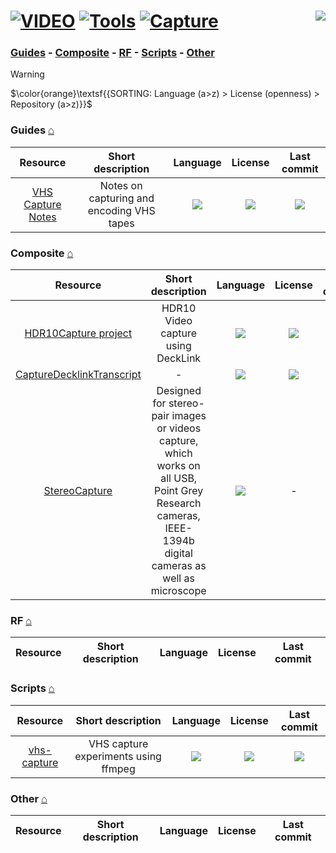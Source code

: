 # [![VIDEO](https://flat.badgen.net/badge/HyMPS/VIDEO/green?scale=1.8)](https://github.com/FORARTfe/HyMPS#-1 "VIDEO section") [![Tools](https://flat.badgen.net/badge/HyMPS/Tools/blue?scale=1.8&label=)](https://github.com/FORARTfe/HyMPS/blob/main/Video/Tools.md#-- "Tools category") [![Capture](https://flat.badgen.net/badge/HyMPS/Capture/red?scale=1.8&label=)](https://github.com/FORARTfe/HyMPS/blob/main/Video/Capture.md#-- "Capture page") <a href="https://visitorbadge.io/status?path=https%3A%2F%2Fgithub.com%2FFORARTfe%2FHyMPS%2Fblob%2Fmain%2FVideo%2FCapture.md"><img align="right" src="https://api.visitorbadge.io/api/combined?path=https%3A%2F%2Fgithub.com%2FFORARTfe%2FHyMPS%2Fblob%2Fmain%2FVideo%2FCapture.md&label=D%20%2F%20T&labelColor=%23323232&countColor=%23c2ff00&style=flat-square&labelStyle=none" /></a>

### [Guides](#guides-) - [Composite](#composite-) - [RF](#rf-) - [Scripts](#scripts-) - [Other](#other-)

> [!WARNING]
> $\color{orange}\textsf{{SORTING: Language (a>z) > License (openness) > Repository (a>z)}}$

### Guides [⌂](#---)
|Resource|Short description|Language|License|Last commit|
|:-:|:-:|:-:|:-:|:-:|
|[VHS Capture Notes](https://github.com/ehrmann/vhs-capture#readme)|Notes on capturing and encoding VHS tapes|[![](https://img.shields.io/github/languages/top/ehrmann/vhs-capture?color=pink&style=flat-square)](https://github.com/ehrmann/vhs-capture/graphs/contributors)|[![](https://flat.badgen.net/github/license/ehrmann/vhs-capture?label=)](https://github.com/ehrmann/vhs-capture/blob/main/LICENSE)|[![](https://img.shields.io/github/last-commit/ehrmann/vhs-capture?style=flat-square&label=)](https://github.com/ehrmann/vhs-capture/graphs/code-frequency)|

### Composite [⌂](#---)
|Resource|Short description|Language|License|Last commit|
|:-:|:-:|:-:|:-:|:-:|
|[HDR10Capture project](https://github.com/manoreken2/projects#readme)|HDR10 Video capture using DeckLink|[![](https://img.shields.io/github/languages/top/manoreken2/projects?color=pink&style=flat-square)](https://github.com/manoreken2/projects/graphs/contributors)|[![](https://flat.badgen.net/github/license/manoreken2/projects?label=)](https://github.com/manoreken2/projects/blob/main/LICENSE)|[![](https://img.shields.io/github/last-commit/manoreken2/projects?style=flat-square&label=)](https://github.com/manoreken2/projects/graphs/code-frequency)|
|[CaptureDecklinkTranscript](https://github.com/RenanSDechen/CaptureDecklinkTranscript#readme)|-|[![](https://img.shields.io/github/languages/top/RenanSDechen/CaptureDecklinkTranscript?color=pink&style=flat-square)](https://github.com/RenanSDechen/CaptureDecklinkTranscript/graphs/contributors)|[![](https://flat.badgen.net/github/license/RenanSDechen/CaptureDecklinkTranscript?label=)](https://github.com/RenanSDechen/CaptureDecklinkTranscript/blob/main/LICENSE)|[![](https://img.shields.io/github/last-commit/RenanSDechen/CaptureDecklinkTranscript?style=flat-square&label=)](https://github.com/RenanSDechen/CaptureDecklinkTranscript/graphs/code-frequency)|
|[StereoCapture](https://github.com/shuiwuhen/StereoCapture#readme)|Designed for stereo-pair images or videos capture, which works on all USB, Point Grey Research cameras, IEEE-1394b digital cameras as well as microscope|[![](https://img.shields.io/github/languages/top/shuiwuhen/StereoCapture?color=pink&style=flat-square)](https://github.com/shuiwuhen/StereoCapture/graphs/contributors)|-|[![](https://img.shields.io/github/last-commit/shuiwuhen/StereoCapture?style=flat-square&label=)](https://github.com/shuiwuhen/StereoCapture/graphs/code-frequency)|

### RF [⌂](#---)
|Resource|Short description|Language|License|Last commit|
|:-:|:-:|:-:|:-:|:-:|

### Scripts [⌂](#---)
|Resource|Short description|Language|License|Last commit|
|:-:|:-:|:-:|:-:|:-:|
|[vhs-capture](https://github.com/ccornix/vhs-capture#readme)|VHS capture experiments using ffmpeg|[![](https://img.shields.io/github/languages/top/ccornix/vhs-capture?color=pink&style=flat-square)](https://github.com/ccornix/vhs-capture/graphs/contributors)|[![](https://flat.badgen.net/github/license/ccornix/vhs-capture?label=)](https://github.com/ccornix/vhs-capture/blob/main/LICENSE)|[![](https://img.shields.io/github/last-commit/ccornix/vhs-capture?style=flat-square&label=)](https://github.com/ccornix/vhs-capture/graphs/code-frequency)|

### Other [⌂](#---)
|Resource|Short description|Language|License|Last commit|
|:-:|:-:|:-:|:-:|:-:|
